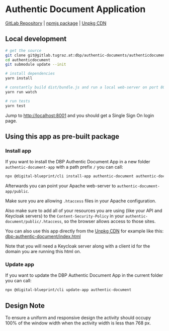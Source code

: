 # Authentic Document Application

[GitLab Repository](https://gitlab.tugraz.at/dbp/authentic-documents/authenticdocument) |
[npmjs package](https://www.npmjs.com/package/@dbp-topics/authentic-document) |
[Unpkg CDN](https://unpkg.com/browse/@dbp-topics/authentic-document/)

## Local development

```bash
# get the source
git clone git@gitlab.tugraz.at:dbp/authentic-documents/authenticdocument.git
cd authenticdocument
git submodule update --init

# install dependencies
yarn install

# constantly build dist/bundle.js and run a local web-server on port 8001 
yarn run watch

# run tests
yarn test
```

Jump to <http://localhost:8001> and you should get a Single Sign On login page.

## Using this app as pre-built package

### Install app

If you want to install the DBP Authentic Document App in a new folder `authentic-document-app` with a path prefix `/` you can call:

```bash
npx @digital-blueprint/cli install-app authentic-document authentic-document-app /
```

Afterwards you can point your Apache web-server to `authentic-document-app/public`.

Make sure you are allowing `.htaccess` files in your Apache configuration.

Also make sure to add all of your resources you are using (like your API and Keycloak servers) to the
`Content-Security-Policy` in your `authentic-document/public/.htaccess`, so the browser allows access to those sites.

You can also use this app directly from the [Unpkg CDN](https://unpkg.com/browse/@dbp-topics/authentic-document/)
for example like this: [dbp-authentic-document/index.html](https://gitlab.tugraz.at/dbp/authentic-documents/authentic-document/-/tree/master/examples/dbp-authentic-document/index.html)

Note that you will need a Keycloak server along with a client id for the domain you are running this html on.

### Update app

If you want to update the DBP Authentic Document App in the current folder you can call:

```bash
npx @digital-blueprint/cli update-app authentic-document
```

## Design Note

To ensure a uniform and responsive design the activity should occupy 100% of the window width when the activity width is less than 768 px.
